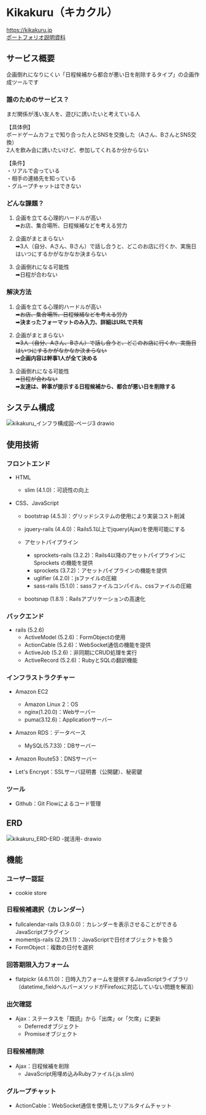 # Kikakuru（キカクル）
https://kikakuru.jp  
[ポートフォリオ説明資料](https://docs.google.com/presentation/d/e/2PACX-1vThSE6wA9-hH2NAANV8lrZg0idr8r6q4kDWdP4h4wGTQgw4-3ryvTVIxhip0mGdPqL-TP7eFBNsQyzl/pub?start=false&loop=false&delayms=3000)


## サービス概要
企画倒れになりにくい「日程候補から都合が悪い日を削除するタイプ」の企画作成ツールです  



### 誰のためのサービス？
まだ関係が浅い友人を、遊びに誘いたいと考えている人

【具体例】  
ボードゲームカフェで知り合った人とSNSを交換した（Aさん、BさんとSNS交換）  
2人を飲み会に誘いたいけど、参加してくれるか分からない  

【条件】  
・リアルで会っている  
・相手の連絡先を知っている  
・グループチャットはできない  



### どんな課題？
1. 企画を立てる心理的ハードルが高い  
➡︎お店、集合場所、日程候補などを考える労力  

2. 企画がまとまらない  
➡︎3人（自分、Aさん、Bさん）で話し合うと、どこのお店に行くか、実施日はいつにするかがなかなか決まらない

3. 企画倒れになる可能性  
➡︎日程が合わない



### 解決方法
1. 企画を立てる心理的ハードルが高い    
➡︎~~お店、集合場所、日程候補などを考える労力~~  
➡︎**決まったフォーマットのみ入力、詳細はURLで共有**

2. 企画がまとまらない  
➡︎~~3人（自分、Aさん、Bさん）で話し合うと、どこのお店に行くか、実施日はいつにするかがなかなか決まらない~~  
➡︎**企画内容は幹事1人が全て決める**

3. 企画倒れになる可能性  
➡︎~~日程が合わない~~  
➡︎**友達は、幹事が提示する日程候補から、都合が悪い日を削除する**



## システム構成
![kikakuru_インフラ構成図-ページ3 drawio](https://user-images.githubusercontent.com/59391263/195965858-7bc32140-fd20-4d11-81c9-6d8c8d5ea529.png)



## 使用技術
### フロントエンド
- HTML
  - slim (4.1.0)：可読性の向上

- CSS、JavaScript
  - bootstrap (4.5.3)：グリッドシステムの使用により実装コスト削減
  - jquery-rails (4.4.0)：Rails5.1以上でjquery(Ajax)を使用可能にする

  - アセットパイプライン
    - sprockets-rails (3.2.2)：Rails4以降のアセットパイプラインに Sprockets の機能を提供
    - sprockets (3.7.2)：アセットパイプラインの機能を提供
    - uglifier (4.2.0)：jsファイルの圧縮
    - sass-rails (5.1.0)：sassファイルコンパイル、cssファイルの圧縮
  
  - bootsnap (1.8.1)：Railsアプリケーションの高速化



### バックエンド
- rails (5.2.6)
  - ActiveModel (5.2.6)：FormObjectの使用
  - ActionCable (5.2.6)：WebSocket通信の機能を提供
  - ActiveJob (5.2.6)：非同期にCRUD処理を実行
  - ActiveRecord (5.2.6)：RubyとSQLの翻訳機能



### インフラストラクチャー
- Amazon EC2
  - Amazon Linux 2：OS
  - nginx(1.20.0)：Webサーバー
  - puma(3.12.6)：Applicationサーバー
- Amazon RDS：データベース
  - MySQL(5.7.33)：DBサーバー
  
- Amazon Route53：DNSサーバー
- Let's Encrypt：SSLサーバ証明書（公開鍵）、秘密鍵


### ツール
- Github：Git Flowによるコード管理



## ERD
![kikakuru_ERD-ERD -就活用- drawio](https://user-images.githubusercontent.com/59391263/196417882-ea4664ca-2dea-4879-a502-5583daa1788e.png)



## 機能
### ユーザー認証
- cookie store



### 日程候補選択（カレンダー）
- fullcalendar-rails (3.9.0.0)：カレンダーを表示させることができるJavaScriptプラグイン
- momentjs-rails (2.29.1.1)：JavaScriptで日付オブジェクトを扱う
- FormObject：複数の日付を選択



### 回答期限入力フォーム
- flatpickr (4.6.11.0)：日時入力フォームを提供するJavaScriptライブラリ  
（datetime_fieldヘルパーメソッドがFirefoxに対応していない問題を解消）



### 出欠確認
- Ajax：ステータスを「既読」から「出席」or「欠席」に更新
  - Deferredオブジェクト
  - Promiseオブジェクト



### 日程候補削除
- Ajax：日程候補を削除
  - JavaScript用埋め込みRubyファイル(.js.slim)



### グループチャット
- ActionCable：WebSocket通信を使用したリアルタイムチャット

